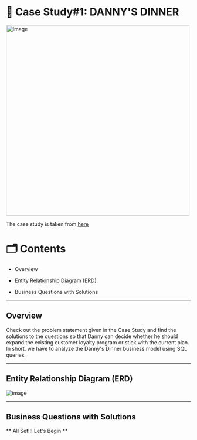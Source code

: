 # 🍣 Case Study#1: DANNY'S DINNER

<img src="https://user-images.githubusercontent.com/81607668/127727503-9d9e7a25-93cb-4f95-8bd0-20b87cb4b459.png" alt="Image" width="500" height="520">

The case study is taken from [here](https://8weeksqlchallenge.com/case-study-1/)

# 🗂️ Contents

- Overview

- Entity Relationship Diagram (ERD)

- Business Questions with Solutions

 ***

## Overview

Check out the problem statement given in the Case Study and find the solutions to the questions so that Danny can decide whether he should expand the existing customer loyalty program or stick with the current plan. In short, we have to analyze the Danny's Dinner business model using SQL queries.

***

## Entity Relationship Diagram (ERD)

![image](https://github.com/user-attachments/assets/b4517006-89ff-40a6-9c16-e7221a2374e2)

***

## Business Questions with Solutions

** All Set!!! Let's Begin **

